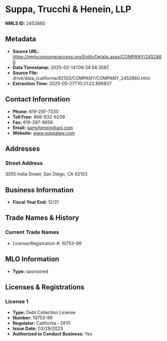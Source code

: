 # Suppa, Trucchi & Henein, LLP

**NMLS ID:** 2452860

## Metadata
- **Source URL:** https://nmlsconsumeraccess.org/EntityDetails.aspx/COMPANY/2452860
- **Data Timestamp:** 2025-02-14T06:34:56.359Z
- **Source File:** drive/data_/california/92103/COMPANY/COMPANY_2452860.html
- **Extraction Time:** 2025-05-27T10:21:22.896837

## Contact Information
- **Phone:** 619-297-7330
- **Toll Free:** 866-932-6209
- **Fax:** 619-297-9658
- **Email:** samyhenein@aol.com
- **Website:** www.suppalaw.com

## Addresses
### Street Address
3055 India Street; San Diego, CA 92103

## Business Information
- **Fiscal Year End:** 12/31

## Trade Names & History
### Current Trade Names
- License/Registration #: 10753-99

## MLO Information
- **Type:** sponsored

## Licenses & Registrations

### License 1
- **Type:** Debt Collection License
- **Number:** 10753-99
- **Regulator:** California - DFPI
- **Issue Date:** 03/29/2023
- **Authorized to Conduct Business:** Yes
